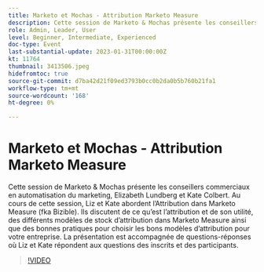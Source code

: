 ```yaml
---
title: Marketo et Mochas - Attribution Marketo Measure
description: Cette session de Marketo & Mochas présente les conseillers commerciaux en automatisation du marketing, Elizabeth Lundberg et Kate Colbert. Au cours de cette session, Liz et Kate abordent l’Attribution dans Marketo Measure (fka Bizible). Ils discutent de ce qu’est l’attribution et de son utilité, des différents modèles de stock d’attribution dans Marketo Measure ainsi que des bonnes pratiques pour choisir les bons modèles d’attribution pour votre entreprise. La présentation est accompagnée de questions-réponses où Liz et Kate répondent aux questions des inscrits et des participants.
role: Admin, Leader, User
level: Beginner, Intermediate, Experienced
doc-type: Event
last-substantial-update: 2023-01-31T00:00:00Z
kt: 11764
thumbnail: 3413506.jpeg
hidefromtoc: true
source-git-commit: d7ba42d21f09ed3793b0cc0b2da0b5b760b21fa1
workflow-type: tm+mt
source-wordcount: '168'
ht-degree: 0%

---
```



# Marketo et Mochas - Attribution Marketo Measure

Cette session de Marketo &amp; Mochas présente les conseillers commerciaux en automatisation du marketing, Elizabeth Lundberg et Kate Colbert. Au cours de cette session, Liz et Kate abordent l’Attribution dans Marketo Measure (fka Bizible). Ils discutent de ce qu’est l’attribution et de son utilité, des différents modèles de stock d’attribution dans Marketo Measure ainsi que des bonnes pratiques pour choisir les bons modèles d’attribution pour votre entreprise. La présentation est accompagnée de questions-réponses où Liz et Kate répondent aux questions des inscrits et des participants.

>[!VIDEO](https://video.tv.adobe.com/v/3413506/?quality=12&learn=on)